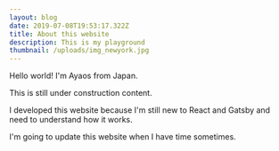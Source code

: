 ```yaml
---
layout: blog
date: 2019-07-08T19:53:17.322Z
title: About this website
description: This is my playground
thumbnail: /uploads/img_newyork.jpg
---
```

Hello world! I'm Ayaos from Japan.

This is still under construction content.

I developed this website because I'm still new to React and Gatsby and need to understand how it works.

I'm going to update this website when I have time sometimes.
